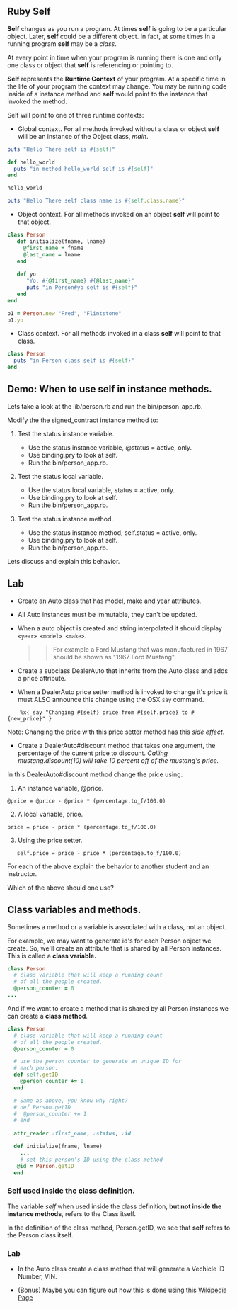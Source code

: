 ## Ruby Self

**Self** changes as you run a program. At times **self** is going to be a particular object. Later, **self** could be a different object. In fact, at some times in a running program **self** may be a *class*.

At every point in time when your program is running there is one and only one class or object that **self** is referencing or pointing to. 

**Self** represents the **Runtime Context** of your program. At a specific time in the life of your program the context may change. You may be running code inside of a instance method and **self** would point to the instance that invoked the method.



Self will point to one of three runtime contexts:

* Global context. For all methods invoked without a class or object **self** will be an instance of the Object class, *main*.

```ruby
puts "Hello There self is #{self}"

def hello_world
  puts "in method hello_world self is #{self}"
end

hello_world

puts "Hello There self class name is #{self.class.name}"
```
* Object context. For all methods invoked on an object **self** will point to that object.  

```ruby
class Person
   def initialize(fname, lname)
     @first_name = fname
     @last_name = lname
   end
   
   def yo
      "Yo, #{@first_name} #{@last_name}"
      puts "in Person#yo self is #{self}"
   end
end

p1 = Person.new "Fred", "Flintstone"
p1.yo
```
	
* Class context. For all methods invoked in a class **self** will point to that class.  

```ruby
class Person
  puts "in Person class self is #{self}"     
end
```
## Demo: When to use **self** in instance methods.

Lets take a look at the lib/person.rb and run the bin/person_app.rb.

Modify the the signed_contract instance method to:  

1. Test the status instance variable.

	* Use the status instance variable, @status = active, only.  
	* Use binding.pry to look at self.
	* Run the bin/person_app.rb.

2. Test the status local variable.  

	* Use the status local variable, status = active, only.  
	* Use binding.pry to look at self.  
	* Run the bin/person_app.rb.  
	
3. Test the status instance method.	

	* Use the status instance method, self.status = active, only.
	* Use binding.pry to look at self.  
	* Run the bin/person_app.rb.



Lets discuss and explain this behavior.

## Lab

* Create an Auto class that has model, make and year attributes.   
* All Auto instances must be immutable, they can't be updated.
* When a auto object is created and string interpolated it should display ``<year> <model> <make>``.  

	>> For example a Ford Mustang that was manufactured in 1967 should be shown as "1967 Ford Mustang".  
	
* Create a subclass DealerAuto that inherits from the Auto class and adds a price attribute.
* When a DealerAuto price setter method is invoked to change it's price it must ALSO announce this change using the OSX `say` command.  

```
	%x{ say "Changing #{self} price from #{self.price} to #{new_price}" }
```

Note: Changing the price with this price setter method has this *side effect*. 

* Create a DealerAuto#discount method that takes one argument, the percentage of the current price to discount. *Calling mustang.discount(10) will take 10 percent off of the mustang's price.*

In this DealerAuto#discount method change the price using.

1. An instance variable, @price.  
 ```
 @price = @price - @price * (percentage.to_f/100.0)
 ```
 
2. A local variable, price.  
```
price = price - price * (percentage.to_f/100.0)
```
3. Using the price setter.
```
   self.price = price - price * (percentage.to_f/100.0)
```

For each of the above explain the behavior to another student and an instructor. 

Which of the above should one use?

## Class variables and methods.

Sometimes a method or a variable is associated with a class, not an object. 

For example, we may want to generate id's for each Person object we create. So, we'll create an attribute that is shared by all Person instances. This is called a **class variable.**

```ruby
class Person
  # class variable that will keep a running count
  # of all the people created.
  @person_counter = 0
...
```

And if we want to create a method that is shared by all Person instances we can create a **class method**.

```ruby
class Person
  # class variable that will keep a running count
  # of all the people created.
  @person_counter = 0

  # use the person counter to generate an unique ID for
  # each person. 
  def self.getID
    @person_counter += 1
  end

  # Same as above, you know why right?
  # def Person.getID
  #  @person_counter += 1
  # end
  
  attr_reader :first_name, :status, :id

  def initialize(fname, lname)
	...
	# set this person's ID using the class method
   @id = Person.getID
  end

```


### Self used inside the class definition.

The variable _self_ when used inside the class definition, __but not inside the instance methods__, refers to the Class itself.

In the definition of the class method, Person.getID, we see that **self** refers to the Person class itself.

### Lab

* In the Auto class create a class method that will generate a Vechicle ID Number, VIN. 

* (Bonus) Maybe you can figure out how this is done using this [Wikipedia Page](http://en.wikipedia.org/wiki/Vehicle_identification_number)


